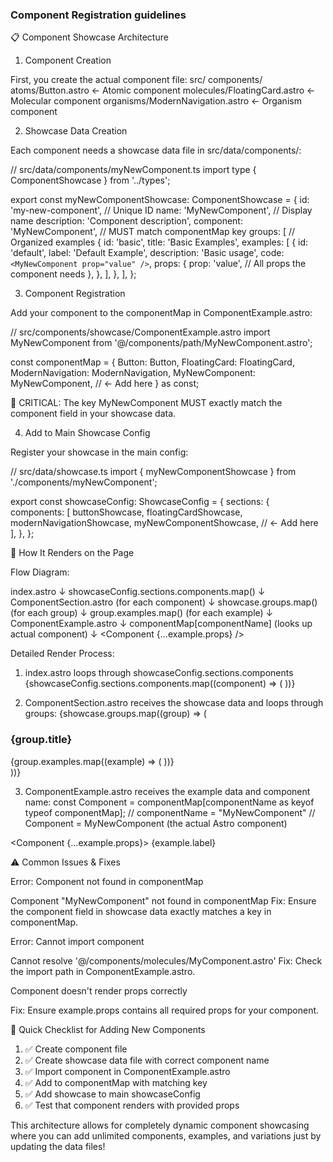 ### Component Registration guidelines

📋 Component Showcase Architecture

1. Component Creation

First, you create the actual component file:
src/
components/
atoms/Button.astro ← Atomic component
molecules/FloatingCard.astro ← Molecular component
organisms/ModernNavigation.astro ← Organism component

2. Showcase Data Creation

Each component needs a showcase data file in
src/data/components/:

// src/data/components/myNewComponent.ts
import type { ComponentShowcase } from '../types';

export const myNewComponentShowcase: ComponentShowcase = {
id: 'my-new-component', // Unique ID
name: 'MyNewComponent', // Display name
description: 'Component description',
component: 'MyNewComponent', // MUST match componentMap
key
groups: [ // Organized examples
{
id: 'basic',
title: 'Basic Examples',
examples: [
{
id: 'default',
label: 'Default Example',
description: 'Basic usage',
code: `<MyNewComponent prop="value" />`,
props: {
prop: 'value',
// All props the component needs
},
},
],
},
],
};

3. Component Registration

Add your component to the componentMap in
ComponentExample.astro:

// src/components/showcase/ComponentExample.astro
import MyNewComponent from
'@/components/path/MyNewComponent.astro';

const componentMap = {
Button: Button,
FloatingCard: FloatingCard,
ModernNavigation: ModernNavigation,
MyNewComponent: MyNewComponent, // ← Add here
} as const;

🚨 CRITICAL: The key MyNewComponent MUST exactly match the
component field in your showcase data.

4. Add to Main Showcase Config

Register your showcase in the main config:

// src/data/showcase.ts
import { myNewComponentShowcase } from
'./components/myNewComponent';

export const showcaseConfig: ShowcaseConfig = {
sections: {
components: [
buttonShowcase,
floatingCardShowcase,
modernNavigationShowcase,
myNewComponentShowcase, // ← Add here
],
},
};

🔄 How It Renders on the Page

Flow Diagram:

index.astro
↓
showcaseConfig.sections.components.map()
↓
ComponentSection.astro (for each component)
↓
showcase.groups.map() (for each group)
↓
group.examples.map() (for each example)
↓
ComponentExample.astro
↓
componentMap[componentName] (looks up actual component)
↓
<Component {...example.props} />

Detailed Render Process:

1. index.astro loops through
   showcaseConfig.sections.components
   {showcaseConfig.sections.components.map((component) => (
   <ComponentSection showcase={component} />
   ))}

2. ComponentSection.astro receives the showcase data and loops
through groups:
{showcase.groups.map((group) => (
  <div class="component-group">
    <h3>{group.title}</h3>
    <div class="component-grid">
      {group.examples.map((example) => (
        <ComponentExample
          example={example}
          componentName={showcase.component}  // ← Key part!
        />
      ))}
    </div>
  </div>
))}

3. ComponentExample.astro receives the example data and
   component name:
   const Component = componentMap[componentName as keyof typeof
   componentMap];
   // componentName = "MyNewComponent"
   // Component = MyNewComponent (the actual Astro component)

<Component {...example.props}>
{example.label}
</Component>

⚠️ Common Issues & Fixes

Error: Component not found in componentMap

Component "MyNewComponent" not found in componentMap
Fix: Ensure the component field in showcase data exactly
matches a key in componentMap.

Error: Cannot import component

Cannot resolve '@/components/molecules/MyComponent.astro'
Fix: Check the import path in ComponentExample.astro.

Component doesn't render props correctly

Fix: Ensure example.props contains all required props for your
component.

🎯 Quick Checklist for Adding New Components

1. ✅ Create component file
2. ✅ Create showcase data file with correct component name
3. ✅ Import component in ComponentExample.astro
4. ✅ Add to componentMap with matching key
5. ✅ Add showcase to main showcaseConfig
6. ✅ Test that component renders with provided props

This architecture allows for completely dynamic component
showcasing where you can add unlimited components, examples,
and variations just by updating the data files!
